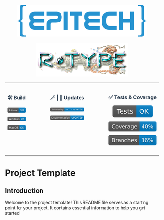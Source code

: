 <div align="center" style="margin-bottom: 20px;">
  <div style="display: flex; flex-direction: column; align-items: center; gap: 20px;">
    <img src="./.github/Files/Epitech_Logo.png" alt="Epitech Logo" style="width: 85%;">
    <img src="./.github/Files/R-Type_Logo.png" alt="R-Type Logo" style="width: 60%;">
  </div>
</div>

---

<div align="center" style="margin-bottom: 20px;">
  <div style="display: flex; justify-content: center; gap: 40px; flex-wrap: nowrap;">
    <div style="margin: 0 20px; text-align: center; flex-wrap: nowrap;">
      <h3 style="white-space: nowrap; color: #2c3e50;">🛠️ Build</h3>
      <div style="margin: 10px 0;"><img src="./.github/Badges/linux-build.svg" alt="Linux Build" style="width: auto;"></div>
      <div style="margin: 10px 0;"><img src="./.github/Badges/windows-build.svg" alt="Windows Build" style="width: auto;"></div>
      <div style="margin: 10px 0;"><img src="./.github/Badges/macos-build.svg" alt="MacOS Build" style="width: auto;"></div>
    </div>
    <div style="margin: 0 20px; text-align: center; flex-wrap: nowrap;">
      <h3 style="white-space: nowrap; color: #2c3e50;">🪄 | 📖 Updates</h3>
      <div style="margin: 10px 0;"><img src="./.github/Badges/format-updated.svg" alt="Format Updated" style="width: auto;"></div>
      <div style="margin: 10px 0;"><img src="./.github/Badges/docs-updated.svg" alt="Docs Updated" style="width: auto;"></div>
    </div>
    <div style="margin: 0 20px; text-align: center; flex-wrap: nowrap;">
      <h3 style="white-space: nowrap; color: #2c3e50;">✅ Tests&nbsp;&amp;&nbsp;Coverage</h3>
      <div style="margin: 10px 0;"><img src="./.github/Badges/tests-status.svg" alt="Tests" style="width: auto;"></div>
      <div style="margin: 10px 0;"><img src="./.github/Badges/coverage-value.svg" alt="Coverage" style="width: auto;"></div>
      <div style="margin: 10px 0;"><img src="./.github/Badges/branches-coverage-value.svg" alt="Branches Coverage" style="width: auto;"></div>
    </div>
  </div>
</div>

---

# Project Template

## Introduction

Welcome to the project template! This README file serves as a starting point for your project. It contains essential information to help you get started.
